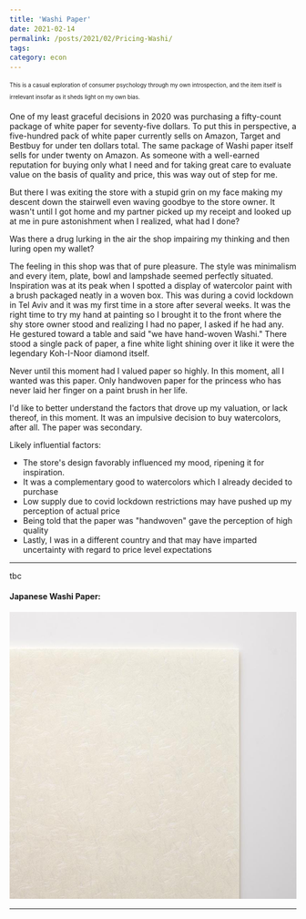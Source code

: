 ```yaml
---
title: 'Washi Paper'
date: 2021-02-14
permalink: /posts/2021/02/Pricing-Washi/
tags:
category: econ
---
```

<sub><sup>This is a casual exploration of consumer psychology through my own introspection, and the item itself is irrelevant insofar as it sheds light on my own bias. </sup></sub>

One of my least graceful decisions in 2020 was purchasing a fifty-count package of white paper for seventy-five dollars. To put this in perspective, a five-hundred pack of white paper currently sells on Amazon, Target and Bestbuy for under ten dollars total. The same package of Washi paper itself sells for under twenty on Amazon. As someone with a well-earned reputation for buying only what I need and for taking great care to evaluate value on the basis of quality and price, this was way out of step for me. 

But there I was exiting the store with a stupid grin on my face making my descent down the stairwell even waving goodbye to the store owner. It wasn't until I got home and my partner picked up my receipt and looked up at me in pure astonishment when I realized, what had I done? 

Was there a drug lurking in the air the shop impairing my thinking and then luring open my wallet? 


The feeling in this shop was that of pure pleasure. The style was minimalism and every item, plate, bowl and lampshade seemed perfectly situated. Inspiration was at its peak when I spotted a display of watercolor paint with a brush packaged neatly in a woven box. This was during a covid lockdown in Tel Aviv and it was my first time in a store after several weeks. It was the right time to try my hand at painting so I brought it to the front where the shy store owner stood and realizing I had no paper, I asked if he had any. He gestured toward a table and said "we have hand-woven Washi." There stood a single pack of paper, a fine white light shining over it like it were the legendary Koh-I-Noor diamond itself. 

Never until this moment had I valued paper so highly. In this moment, all I wanted was this paper. Only handwoven paper for the princess who has never laid her finger on a paint brush in her life. 

I'd like to better understand the factors that drove up my valuation, or lack thereof, in this moment. It was an impulsive decision to buy watercolors, after all. The paper was secondary.  
 
Likely influential factors: 
* The store's design favorably influenced my mood, ripening it for inspiration. 
* It was a complementary good to watercolors which I already decided to purchase 
* Low supply due to covid lockdown restrictions may have pushed up my perception of actual price
* Being told that the paper was "handwoven" gave the perception of high quality
* Lastly, I was in a different country and that may have imparted uncertainty with regard to price level expectations

------

tbc

#### Japanese Washi Paper: 
![](/images/washi-paper.jpg)

------